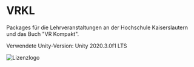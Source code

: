 # VRKL
Packages für die Lehrveranstaltungen an der Hochschule Kaiserslautern und das Buch "VR Kompakt".

Verwendete Unity-Version: Unity 2020.3.0f1 LTS

![Lizenzlogo](https://licensebuttons.net/l/by-nc-sa/3.0/de/88x31.png)
